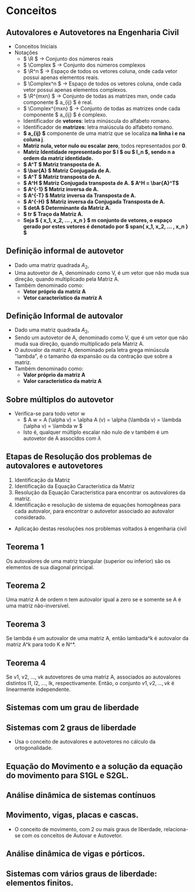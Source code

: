 # Conceitos

## Autovalores e Autovetores na Engenharia Civil
- Conceitos Iniciais
- Notações
    - $ \R $ -> Conjunto dos números reais
    - $ \Complex $ -> Conjunto dos números complexos
    - $ \R^n $ -> Espaço de todos os vetores coluna, onde cada vetor possui apenas elementos reais.
    - $ \Complex^n $ -> Espaço de todos os vetores coluna, onde cada vetor possui apenas elementos complexos.
    - $ \R^{mxn} $ -> Conjunto de todas as matrizes mxn, onde cada componente $ a_{ij} $ é real.
    - $ \Complex^{mxn} $ -> Conjunto de todas as matrizes onde cada componente $ a_{ij} $ é complexo.
    - Identificador de **vetores**: letra minúscula do alfabeto romano.
    - Identificador de **matrizes**: letra maiúscula do alfabeto romano.
    - **$ a_{ij} $** componente de uma matriz que se localiza **na linha i e na coluna j**.
    - **Matriz nula, vetor nulo ou escalar zero**, todos representados por **$0$**.
    - **Matriz Identidade representado por $ I $ ou $ I_n $, sendo n a ordem da matriz identidade.**
    - **$ A^T $ Matriz transposta de A.** 
    - **$ \bar{A} $ Matriz Conjugada de A.**
    - **$ A^T $ Matriz transposta de A.**
    - **$ A^H $ Matriz Conjugada transposta de A. $ A^H = \bar{A}^T$**  
    - **$ A^{-1} $ Matriz inversa de A.**
    - **$ A^{-T} $ Matriz inversa da Transposta de A.**
    - **$ A^{-H} $ Matriz inversa da Conjugada Transposta de A.** 
    - **$ detA $ Determinante da Matriz A.**
    - **$ tr $ Traço da Matriz A.**
    - **Seja $ { x_1, x_2, ... , x_n } $ m conjunto de vetores, o espaço gerado por estes vetores é denotado por $ span{ x_1, x_2, ... , x_n } $**

## Definição informal de autovetor
- Dado uma matriz quadrada $A_2$,
- Uma autovetor de A, denominado como V, é um vetor que não muda sua direção, quando multiplicado pela Matriz A.
- Também denominado como:
    - **Vetor próprio da matriz A**
    - **Vetor característico da matriz A**

## Definição Informal de autovalor
- Dado uma matriz quadrada $A_2$,
- Sendo um autovetor de A, denominado como V, que é um vetor que não muda sua direção, quando multiplicado pela Matriz A.
- O autovalor da matriz A, denominado pela letra grega minúscula "lambda", é o tamanho da expansão ou da contração que sobre a matriz.
- Também denominado como:
    - **Valor próprio da matriz A**
    - **Valor característico da matriz A**

## Sobre múltiplos do autovetor
- Verifica-se para todo vetor w
    - $ A w = A (\alpha v) = \alpha A (v) = \alpha (\lambda v) = \lambda (\alpha v) = \lambda w $
    - Isto é, qualquer múltiplo escalar não nulo de v também é um autovetor de A associdos com $\lambda$  
    

## Etapas de Resolução dos problemas de autovalores e autovetores
1. Identificação da Matriz
2. Identificação da Equação Característica da Matriz
3. Resolução da Equação Característica para encontrar os autovalores da matriz.
4. Identificação e resolução de sistema de equações homogêneas para cada autovalor, para encontrar o autovetor associado ao autovalor considerado.

- Aplicação destas resoluções nos problemas voltados à engenharia civil

## Teorema 1
Os autovalores de uma matriz triangular (superior ou inferior) são os elementos de sua diagonal principal.

## Teorema 2
Uma matriz A de ordem n tem autovalor igual a zero se e somente se A é uma matriz não-inversível.

## Teorema 3
Se lambda é um autovalor de uma matriz A, então lambada^k é autovalor da matriz A^k para todo K e N^*.

## Teorema 4
Se v1, v2, ..., vk autovetores de uma matriz A, associados ao autovalores distintos l1, l2, ..., lk, respectivamente. Então, o conjunto ${ v1, v2, ..., vk}$ é linearmente independente. 

## Sistemas com um grau de liberdade

## Sistemas com 2 graus de liberdade
- Usa o conceito de autovalores e autovetores no cálculo da ortogonalidade.

## Equação do Movimento e a solução da equação do movimento para S1GL e S2GL.

## Análise dinâmica de sistemas contínuos

## Movimento, vigas, placas e cascas.
- O conceito de movimento, com 2 ou mais graus de liberdade, relaciona-se com os conceitos de Autovar e Autovetor.

## Análise dinâmica de vigas e pórticos.

## Sistemas com vários graus de liberdade: elementos finitos.


